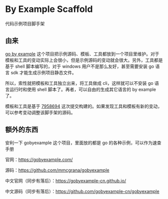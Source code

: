 # By Example Scaffold

代码示例项目脚手架

## 由来

[go by example](https://github.com/mmcgrana/gobyexample) 这个项目把示例源码、模板、工具都放到一个项目里维护。对于模板和工具的变动实际上会很小，但是示例源码的变动就会很大。另外，工具都是基于 shell 脚本编写的，对于 windows 用户不是那么友好，甚至需要安装 go 语言 sdk 才能生成示例项目静态文件。

所以，索性就把模板和工具独立出来，将工具做成 cli，这样就可以不安装 go 语言运行时和使用 shell 脚本了。再者，可以自由的生成其它语言的 by example 了。

模板和工具是基于 [7958694](https://github.com/mmcgrana/gobyexample/commit/7958694c0ea91d3bef545cc4857a53e8c5eab48d) 这次提交构建的。如果发现工具和模板有新的变动，可以参考变动调整该脚手架的源码。

## 额外的东西

安利一下 gobyexample 这个项目，里面放的都是 go 的各种示例，可以作为速查手册

官网：https://gobyexample.com/

源码：https://github.com/mmcgrana/gobyexample

中文官网（同步有落后）：https://gobyexample-cn.github.io/

中文源码（同步有落后）：https://github.com/gobyexample-cn/gobyexample
